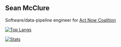 ## Sean McClure

Software/data-pipeline engineer for [Act Now Coalition](https://github.com/covid-projections)

[![Top Langs](https://github-readme-stats.vercel.app/api/top-langs/?username=smcclure17&layout=compact&exclude_repo=smcclure17.github.io)](https://github.com/anuraghazra/github-readme-stats)

[![Stats](https://github-readme-stats.vercel.app/api?username=smcclure17&show_icons=true)]()
